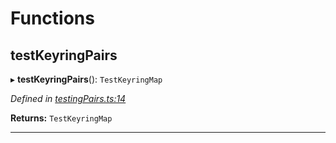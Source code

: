 

# Functions

<a id="testkeyringpairs"></a>

##  testKeyringPairs

▸ **testKeyringPairs**(): `TestKeyringMap`

*Defined in [testingPairs.ts:14](https://github.com/polkadot-js/common/blob/3de334c/packages/keyring/src/testingPairs.ts#L14)*

**Returns:** `TestKeyringMap`

___


